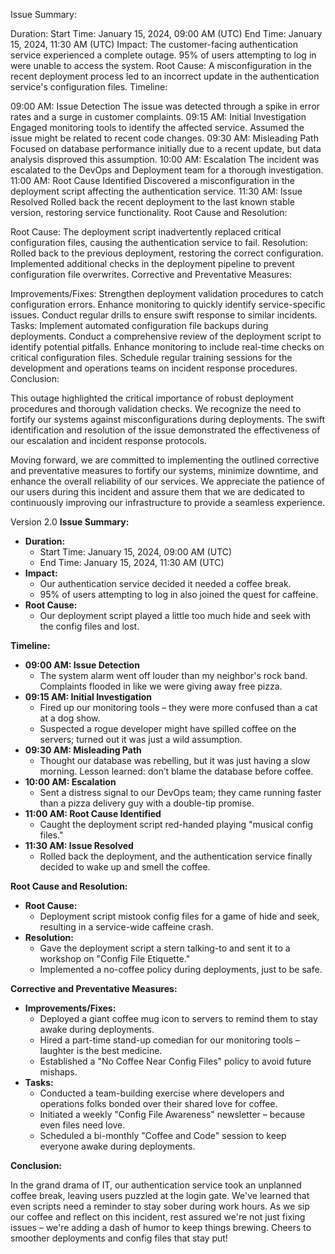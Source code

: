 
Issue Summary:

Duration:
Start Time: January 15, 2024, 09:00 AM (UTC)
End Time: January 15, 2024, 11:30 AM (UTC)
Impact:
The customer-facing authentication service experienced a complete outage.
95% of users attempting to log in were unable to access the system.
Root Cause:
A misconfiguration in the recent deployment process led to an incorrect update in the authentication service's configuration files.
Timeline:

09:00 AM: Issue Detection
The issue was detected through a spike in error rates and a surge in customer complaints.
09:15 AM: Initial Investigation
Engaged monitoring tools to identify the affected service.
Assumed the issue might be related to recent code changes.
09:30 AM: Misleading Path
Focused on database performance initially due to a recent update, but data analysis disproved this assumption.
10:00 AM: Escalation
The incident was escalated to the DevOps and Deployment team for a thorough investigation.
11:00 AM: Root Cause Identified
Discovered a misconfiguration in the deployment script affecting the authentication service.
11:30 AM: Issue Resolved
Rolled back the recent deployment to the last known stable version, restoring service functionality.
Root Cause and Resolution:

Root Cause:
The deployment script inadvertently replaced critical configuration files, causing the authentication service to fail.
Resolution:
Rolled back to the previous deployment, restoring the correct configuration.
Implemented additional checks in the deployment pipeline to prevent configuration file overwrites.
Corrective and Preventative Measures:

Improvements/Fixes:
Strengthen deployment validation procedures to catch configuration errors.
Enhance monitoring to quickly identify service-specific issues.
Conduct regular drills to ensure swift response to similar incidents.
Tasks:
Implement automated configuration file backups during deployments.
Conduct a comprehensive review of the deployment script to identify potential pitfalls.
Enhance monitoring to include real-time checks on critical configuration files.
Schedule regular training sessions for the development and operations teams on incident response procedures.
Conclusion:

This outage highlighted the critical importance of robust deployment procedures and thorough validation checks. We recognize the need to fortify our systems against misconfigurations during deployments. The swift identification and resolution of the issue demonstrated the effectiveness of our escalation and incident response protocols.

Moving forward, we are committed to implementing the outlined corrective and preventative measures to fortify our systems, minimize downtime, and enhance the overall reliability of our services. We appreciate the patience of our users during this incident and assure them that we are dedicated to continuously improving our infrastructure to provide a seamless experience.






Version 2.0
**Issue Summary:**

- **Duration:** 
  - Start Time: January 15, 2024, 09:00 AM (UTC)
  - End Time: January 15, 2024, 11:30 AM (UTC)
- **Impact:**
  - Our authentication service decided it needed a coffee break.
  - 95% of users attempting to log in also joined the quest for caffeine.
- **Root Cause:**
  - Our deployment script played a little too much hide and seek with the config files and lost.

**Timeline:**

- **09:00 AM: Issue Detection**
  - The system alarm went off louder than my neighbor's rock band. Complaints flooded in like we were giving away free pizza.
- **09:15 AM: Initial Investigation**
  - Fired up our monitoring tools – they were more confused than a cat at a dog show.
  - Suspected a rogue developer might have spilled coffee on the servers; turned out it was just a wild assumption.
- **09:30 AM: Misleading Path**
  - Thought our database was rebelling, but it was just having a slow morning. Lesson learned: don’t blame the database before coffee.
- **10:00 AM: Escalation**
  - Sent a distress signal to our DevOps team; they came running faster than a pizza delivery guy with a double-tip promise.
- **11:00 AM: Root Cause Identified**
  - Caught the deployment script red-handed playing "musical config files."
- **11:30 AM: Issue Resolved**
  - Rolled back the deployment, and the authentication service finally decided to wake up and smell the coffee.

**Root Cause and Resolution:**

- **Root Cause:**
  - Deployment script mistook config files for a game of hide and seek, resulting in a service-wide caffeine crash.
- **Resolution:**
  - Gave the deployment script a stern talking-to and sent it to a workshop on "Config File Etiquette."
  - Implemented a no-coffee policy during deployments, just to be safe.

**Corrective and Preventative Measures:**

- **Improvements/Fixes:**
  - Deployed a giant coffee mug icon to servers to remind them to stay awake during deployments.
  - Hired a part-time stand-up comedian for our monitoring tools – laughter is the best medicine.
  - Established a "No Coffee Near Config Files" policy to avoid future mishaps.
- **Tasks:**
  - Conducted a team-building exercise where developers and operations folks bonded over their shared love for coffee.
  - Initiated a weekly "Config File Awareness" newsletter – because even files need love.
  - Scheduled a bi-monthly "Coffee and Code" session to keep everyone awake during deployments.

**Conclusion:**

In the grand drama of IT, our authentication service took an unplanned coffee break, leaving users puzzled at the login gate. We've learned that even scripts need a reminder to stay sober during work hours. As we sip our coffee and reflect on this incident, rest assured we're not just fixing issues – we're adding a dash of humor to keep things brewing. Cheers to smoother deployments and config files that stay put!
